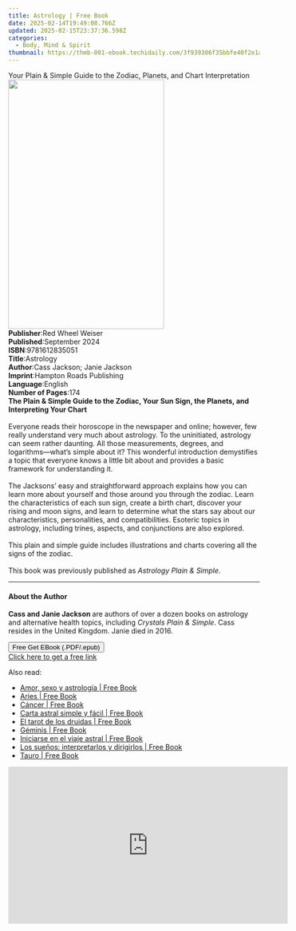 ```yaml
---
title: Astrology | Free Book
date: 2025-02-14T19:49:08.766Z
updated: 2025-02-15T23:37:36.598Z
categories:
  - Body, Mind & Spirit
thumbnail: https://thmb-001-ebook.techidaily.com/3f939306f35bbfe40f2e1a519aafd4dd6193ea7f6839c397e44f16f49238a418.jpg
---
```

<main id="book-container">
  <div class="flex flex-col">
    <div class="book-brief flex-1 py-6 px-4 sm:p-6 md:py-10 md:px-8">
      <!-- brief-->
      <div class="book-brief-main">
        Your Plain & Simple Guide to the Zodiac, Planets, and Chart
        Interpretation
      </div>
    </div>
    <div
      class="book-meta-info flex-1 grid gap-4 col-start-1 col-end-3 row-start-1 sm:mb-6 sm:grid-cols-4 lg:gap-6 lg:col-start-2 lg:row-end-6 lg:row-span-6 lg:mb-0"
    >
      <div
        class="book-meta-info-left place-content-center mt-4 p-4 text-sm leading-6 col-start-2 col-span-2 dark:text-slate-400"
      >
        <img
          class="w-full h-500 object-cover rounded-lg sm:h-255 sm:col-span-2 lg:col-span-full"
          src="https://img-001-ebook.techidaily.com/eadcdca2695205ebe26bd05adc28ff2d38eb516fa3d0d530f01188d959ab185b.jpg"
          alt=""
          width="312"
          height="500"
        />
      </div>
      <div
        class="book-meta-info-right mt-2 col-start-1 row-start-2 col-span-3 self-center"
      >
        <!-- meta data  -->
        <div class="flex flex-col px-4 md:px-8">
          <div class="flex-1">
            <strong>Publisher</strong>:<span class="px-2"
              >Red Wheel Weiser</span
            >
          </div>
          <div class="flex-1">
            <strong>Published</strong>:<span class="px-2">September 2024</span>
          </div>
          <div class="flex-1">
            <strong>ISBN</strong>:<span class="px-2">9781612835051</span>
          </div>
          <div class="flex-1">
            <strong>Title</strong>:<span class="px-2">Astrology</span>
          </div>
          <div class="flex-1">
            <strong>Author</strong>:<span class="px-2"
              >Cass Jackson; Janie Jackson</span
            >
          </div>
          <div class="flex-1">
            <strong>Imprint</strong>:<span class="px-2"
              >Hampton Roads Publishing</span
            >
          </div>
          <div class="flex-1">
            <strong>Language</strong>:<span class="px-2">English</span>
          </div>
          <div class="flex-1">
            <strong>Number of Pages</strong>:<span class="px-2">174</span>
          </div>
        </div>
      </div>
    </div>
    <div class="book-description flex-1 py-6 px-4 sm:p-6 md:py-10 md:px-8">
      <div class="book-description-main">
        <div accordion-content="" id="description">
          <b
            >The Plain &amp; Simple Guide to the Zodiac, Your Sun Sign, the
            Planets, and Interpreting Your Chart</b
          ><br />
          &nbsp;<br />
          Everyone reads their horoscope in the newspaper and online; however,
          few really understand very much about astrology. To the uninitiated,
          astrology can seem rather daunting. All those measurements, degrees,
          and logarithms—what’s simple about it? This wonderful introduction
          demystifies a topic that everyone knows a little bit about and
          provides a basic framework for understanding it.<br />
          &nbsp;<br />
          The Jacksons’ easy and straightforward approach explains how you can
          learn more about yourself and those around you through the zodiac.
          Learn the characteristics of each sun sign, create a birth chart,
          discover your rising and moon signs, and learn to determine what the
          stars say about our characteristics, personalities, and
          compatibilities. Esoteric topics in astrology, including trines,
          aspects, and conjunctions are also explored.<br />
          &nbsp;<br />
          This plain and simple guide includes illustrations and charts covering
          all the signs of the zodiac.<br />
          &nbsp;<br />
          This book was previously published as
          <i>Astrology Plain &amp; Simple</i>.
        </div>
        <div class="accordion-fader"></div>
      </div>
    </div>
    <div class="book-excerpts flex-1 py-6 px-4 sm:p-6 md:py-10 md:px-8">
      <!-- excerpts-->
      <div class="book-excerpts-main">
        <hr />
        <h4 class="placeholder placeholder-heading">
          <span>About the Author</span>
        </h4>
        <p>
          <b>Cass and Janie Jackson </b>are authors of over a dozen books on
          astrology and alternative health topics, including
          <i>Crystals Plain &amp; Simple</i>. Cass resides in the United
          Kingdom. Janie died in 2016.
        </p>
      </div>
    </div>
    <div
      class="book-about-author flex-1 py-6 px-4 sm:p-6 md:py-10 md:px-8"
    ></div>
    <div class="book-free-get flex-1 py-6 px-4 sm:p-6 md:py-10 md:px-8">
      <button
        id="btn-free-get"
        class="bg-blue-500 hover:bg-blue-700 text-white font-bold py-2 px-4 rounded"
      >
        Free Get EBook (.PDF/.epub)
      </button>
      <div id="countdown-display" class="px-2 text-lg mt-2"></div>
      <a
        id="free-link"
        class="hidden bg-blue-500 hover:bg-blue-700 text-white font-bold py-2 px-4 rounded"
        href="https://www.ebooks.com/en-us/book/211239538/astrology/cass-jackson/"
        target="_blank"
        >Click here to get a free link</a
      >
    </div>
    <script>
      let countdownTime = 0;
      let countdownInterval = null;
      document
        .getElementById('btn-free-get')
        .addEventListener('click', startCountdown);
      function startCountdown() {
        countdownTime = new Date().getTime() + 60000 * 3;
        countdownInterval = setInterval(updateCountdown, 1000);
        document.getElementById('btn-free-get').disabled = true;
        document
          .getElementById('btn-free-get')
          .classList.add('bg-gray-500', 'cursor-not-allowed');
      }
      function updateCountdown() {
        let currentTime = new Date().getTime();
        let timeLeft = countdownTime - currentTime;
        let secondsLeft = Math.floor(timeLeft / 1000);
        document.getElementById('countdown-display').innerHTML =
          `Remaining time: ${secondsLeft} seconds.`;
        if (secondsLeft <= 0) {
          clearInterval(countdownInterval);
          document.getElementById('btn-free-get').classList.add('hidden');
          document.getElementById('free-link').classList.remove('hidden');
          document.getElementById('countdown-display').innerHTML = '';
        }
      }
    </script>
  </div>
</main>

<ins class="adsbygoogle"
      style="display:block"
      data-ad-client="ca-pub-7571918770474297"
      data-ad-slot="8358498916"
      data-ad-format="auto"
      data-full-width-responsive="true"></ins>
    

<span class="atpl-alsoreadstyle">Also read:</span>
<div><ul>
<li><a href="https://novels-ebooks.techidaily.com/209824378-9781644616437-amor-sexo-y-astrologia/"><u>Amor, sexo y astrología | Free Book</u></a></li>
<li><a href="https://novels-ebooks.techidaily.com/209824379-9781644616468-aries/"><u>Aries | Free Book</u></a></li>
<li><a href="https://novels-ebooks.techidaily.com/209824376-9781644616499-cancer/"><u>Cáncer | Free Book</u></a></li>
<li><a href="https://novels-ebooks.techidaily.com/209824380-9781644616413-carta-astral-simple-y-facil/"><u>Carta astral simple y fácil | Free Book</u></a></li>
<li><a href="https://novels-ebooks.techidaily.com/209824373-9781644616444-el-tarot-de-los-druidas/"><u>El tarot de los druidas | Free Book</u></a></li>
<li><a href="https://novels-ebooks.techidaily.com/209824374-9781644616482-geminis/"><u>Géminis | Free Book</u></a></li>
<li><a href="https://novels-ebooks.techidaily.com/209824369-9781644616420-iniciarse-en-el-viaje-astral/"><u>Iniciarse en el viaje astral | Free Book</u></a></li>
<li><a href="https://novels-ebooks.techidaily.com/209824372-9781644616390-los-suenos-interpretarlos-y-dirigirlos/"><u>Los sueños: interpretarlos y dirigirlos | Free Book</u></a></li>
<li><a href="https://novels-ebooks.techidaily.com/209824375-9781644616475-tauro/"><u>Tauro | Free Book</u></a></li>
</ul></div>

<!-- affiliate ads begin -->
<iframe width="560" height="315" src="https://www.youtube.com/embed/hZsnjxeSh1U?si=hZIfzQPDNX5KtOCg" title="YouTube video player" frameborder="0" allow="accelerometer; autoplay; clipboard-write; encrypted-media; gyroscope; picture-in-picture; web-share" referrerpolicy="strict-origin-when-cross-origin" allowfullscreen></iframe>
<!-- affiliate ads end -->

